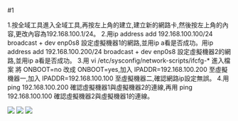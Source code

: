 #1

1.按全域工具進入全域工具,再按左上角的建立,建立新的網路卡,然後按左上角的內容,更改內容為192.168.100.1/24。
2.用ip address add 192.168.100.100/24 broadcast + dev enp0s8 設定虛擬機器1的網路,並用ip a看是否成功。用ip address add 192.168.100.200/24 broadcast + dev enp0s8 設定虛擬機器2的網路,並用ip a看是否成功。
3.用 vi /etc/sysconfig/network-scripts/ifcfg-* 進入檔案
將 ONBOOT=no 改成 ONBOOT=yes,加入 IPADDR=192.168.100.200 至虛擬機器一,加入 IPADDR=192.168.100.100 至虛擬機器二,確認網路ip設定無誤。
4.用 ping 192.168.100.200 確認虛擬機器1與虛擬機器2的連線,再用 ping 192.168.100.100 確認虛擬機器2與虛擬機器1的連線。






![](https://ppt.cc/fzTSqx@.png)
![](https://ppt.cc/f3bAjx@.png)
![](https://ppt.cc/fUa6px@.png)